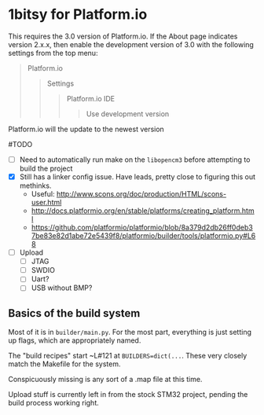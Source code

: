 # 1bitsy for Platform.io 


This requires the 3.0 version of Platform.io. If the About page indicates version 2.x.x, then enable the development version of 3.0 with the following settings from the top menu:

> Platform.io
>> Settings
>>> Platform.io IDE
>>>> Use development version

Platform.io will the update to the newest version

#TODO
- [ ] Need to automatically run make on the `libopencm3` before attempting to build the project
- [X] Still has a linker config issue. Have leads, pretty close to figuring this out methinks. 
	- Useful: http://www.scons.org/doc/production/HTML/scons-user.html
	- http://docs.platformio.org/en/stable/platforms/creating_platform.html
	- https://github.com/platformio/platformio/blob/8a379d2db26ff0deb37be83e82d1abe72e5439f8/platformio/builder/tools/platformio.py#L68
- [ ] Upload
	- [ ] JTAG
	- [ ] SWDIO
	- [ ] Uart?
	- [ ] USB without BMP? 

## Basics of the build system

Most of it is in `builder/main.py`. For the most part, everything is just setting up flags, which are appropriately named. 

The "build recipes" start ~L#121 at `BUILDERS=dict(...`. These very closely match the Makefile for the system. 
	
Conspicuously missing is any sort of a .map file at this time. 

Upload stuff is currently left in from the stock STM32 project, pending the build process working right. 